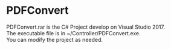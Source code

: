 # PDFConvert
PDFConvert.rar is the C# Project develop on Visual Studio 2017.  
The executable file is in ~/Controller/PDFConvert.exe.  
You can modify the project as needed.  